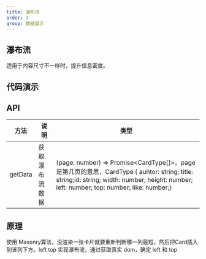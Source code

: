 ```yaml
---
title: 瀑布流
order: 2
group: 数据展示
---
```


## 瀑布流

适用于内容尺寸不一样时，提升信息密度。

## 代码演示
<code src="../demos/WaterFall.tsx"></code>

## API

方法|说明|类型|
---|---|---
getData|获取瀑布流数据|(page: number) => Promise<CardType[]>。page是第几页的意思，CardType { auhtor: string; title: string;id: string;  width: number;  height: number;  left: number;  top: number;  like: number;}|

## 原理

使用 Masonry算法，没渲染一张卡片就要重新判断哪一列最短，然后把Card插入到该列下方。left top 实现瀑布流，通过获取真实 dom，确定 left 和 top

